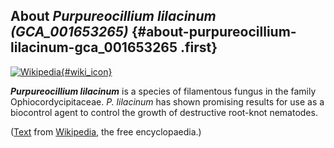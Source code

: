 About *Purpureocillium lilacinum (GCA\_001653265)* {#about-purpureocillium-lilacinum-gca_001653265 .first}
--------------------------------------------------

[![Wikipedia](/img/wikipedia_logo_v2_en.png){#wiki_icon}](http://en.wikipedia.org/wiki/Purpureocillium_lilacinum)

***Purpureocillium lilacinum*** is a species of filamentous fungus in
the family Ophiocordycipitaceae. *P. lilacinum* has shown promising
results for use as a biocontrol agent to control the growth of
destructive root-knot nematodes.

([Text](http://en.wikipedia.org/wiki/Purpureocillium_lilacinum) from
[Wikipedia](http://en.wikipedia.org/), the free encyclopaedia.)
